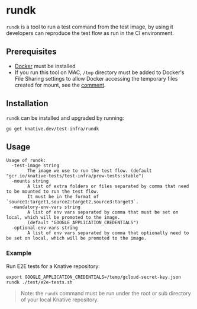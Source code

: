 # rundk

`rundk` is a tool to run a test command from the test image, by using it
developers can reproduce the test flow as run in the CI environment.

## Prerequisites

- [Docker](https://docs.docker.com/get-docker/) must be installed
- If you run this tool on MAC, `/tmp` directory must be added to Docker's File
  Sharing settings to allow Docker accessing the temporary files created for
  mount, see the [comment](https://github.com/docker/docker.github.io/issues/4709#issuecomment-639596451).

## Installation

`rundk` can be installed and upgraded by running:

```shell
go get knative.dev/test-infra/rundk
```

## Usage

```shell
Usage of rundk:
  -test-image string
        The image we use to run the test flow. (default "gcr.io/knative-tests/test-infra/prow-tests:stable")
  -mounts string
        A list of extra folders or files separated by comma that need to be mounted to run the test flow.
        It must be in the format of `source1:target1,source2:target2,source3:target3`.
  -mandatory-env-vars string
        A list of env vars separated by comma that must be set on local, which will be promoted to the image.
        (default "GOOGLE_APPLICATION_CREDENTIALS")
  -optional-env-vars string
        A list of env vars separated by comma that optionally need to be set on local, which will be promoted to the image.
```

### Example

Run E2E tests for a Knative repository:

```shell
export GOOGLE_APPLICATION_CREDENTIALS=/temp/gcloud-secret-key.json
rundk ./test/e2e-tests.sh
```

> Note: the `rundk` command must be run under the root or sub directory of your
> local Knative repository.
